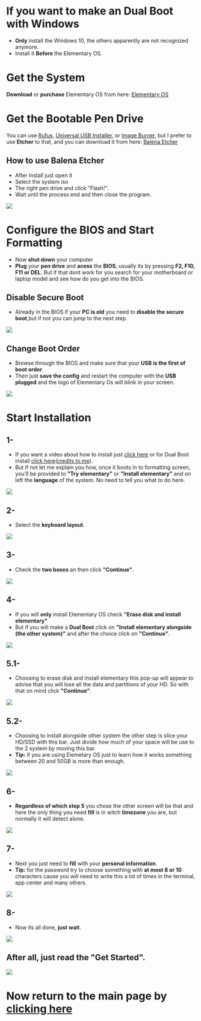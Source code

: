 # If you want to make an Dual Boot with Windows
* **Only** install the Windows 10, the others apparently are not recognized anymore.
* Install it **Before** the Elementary OS.

# Get the System

**Download** or **purchase** Elementary OS from here: [Elementary OS](https://elementary.io/)

# Get the Bootable Pen Drive
You can use [Rufus](https://rufus.ie/), [Universal USB Installer](https://www.pendrivelinux.com/universal-usb-installer-easy-as-1-2-3/), or [Image Burner](https://appcenter.elementary.io/com.github.artemanufrij.imageburner/), but I prefer to 
use **Etcher** to that, and you can download it from here: [Balena Etcher](https://www.balena.io/etcher/)

## How to use Balena Etcher

* After install just open it
* Select the system iso
* The right pen drive and click "Flash!".
* Wait until the process end and then close the program.

![](gifs/etchertuturial.gif)

# Configure the BIOS and Start Formatting

* Now **shut down** your computer
* **Plug** your **pen drive** and **acess** the **BIOS**, usually its by pressing **F2, F10, F11 or DEL**.
But if that dont work for you search for your motherboard or laptop model and see how do you get into the BIOS.

## Disable Secure Boot

* Already in the BIOS if your **PC is old** you need to **disable the secure boot**,but if not you can jump to the next 
step.

![](pictures/secureboot.jpg)

## Change Boot Order

* Browse through the BIOS and make sure that your **USB is the first of boot order**.
* Then just **save the config** and restart the computer with the **USB plugged** and the logo of Elementary Os will blink 
in your screen.

![](pictures/bootorder.jpg)

# Start Installation

## 1-
* If you want a video about how to install just [click here](https://www.youtube.com/watch?v=SOCVFD8vanA) or for Dual Boot 
install [click here](https://youtu.be/pBZzW_Rx3CU)([credits to me](https://www.youtube.com/channel/UCsMUlVzRNZNPyPtSVygoPUQ)).
* But if not let me explain you how, once it boots in to formatting screen, you’ll be provided to **"Try elementary"** or 
**"Install elementary"** and on left the **language** of the system. No need to tell you what to do here.

![](pictures/installation01.png)

## 2-

* Select the **keyboard layout**.

![](pictures/installation02.png)

## 3-

* Check the **two boxes** an then click **"Continue"**.

![](pictures/installation03.png)

## 4-

* If you will **only** install Elementary OS check **"Erase disk and install elementary"**
* But if you will make a **Dual Boot** click on **"Install elementary alongside (the other system)"** and after the choice
click on **"Continue"**.

![](pictures/installation04.png)

## 5.1-

* Choosing to erase disk and install elementary this pop-up will appear to advise that you will lose all the data and 
partitions of your HD. So with that on mind click **"Continue"**.

![](pictures/installation05.png)

## 5.2-

* Choosing to install alongside other system the other step is slice your HD/SSD with this bar. Just divide how much of your 
space will be use to the 2 system by moving this bar.
* **Tip:** if you are using Elemetary OS just to learn how it works 
something between 20 and 50GB is more than enough.

![](pictures/installation05ifdualboot.png)

## 6-

* **Regardless of which step 5** you chose the other screen will be that and here the only thing you need **fill** is in 
witch **timezone** you are, but normally it will detect alone.

![](pictures/installation06.png)

## 7-

* Next you just need to **fill** with your **personal information**.
* **Tip:** for the password try to choose something with **at most 8 or 10** characters cause you will need to write this a 
lot of times in the terminal, app center and many others.

![](pictures/installation07.png)

## 8-

* Now its all done, **just wait**.

![](pictures/installation08.png)

## After all, just **read** the **"Get Started"**.

![](gifs/getstarted.gif)

# Now **return** to the **main page** by [**clicking here**](https://github.com/gabrielzschmitz/Elementary-OS-Perfect-Install)
